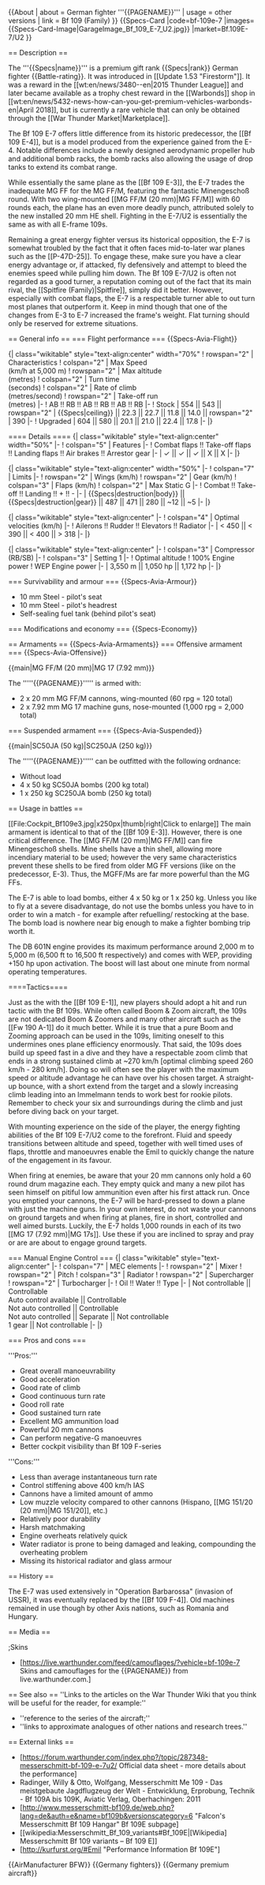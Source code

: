 {{About
| about = German fighter '''{{PAGENAME}}'''
| usage = other versions
| link = Bf 109 (Family)
}}
{{Specs-Card
|code=bf-109e-7
|images={{Specs-Card-Image|GarageImage_Bf_109_E-7_U2.jpg}}
|market=Bf.109E-7/U2
}}

== Description ==

<!-- ''In the description, the first part should be about the history of and the creation and combat usage of the aircraft, as well as its key features. In the second part, tell the reader about the aircraft in the game. Insert a screenshot of the vehicle, so that if the novice player does not remember the vehicle by name, he will immediately understand what kind of vehicle the article is talking about.'' -->

The '''{{Specs|name}}''' is a premium gift rank {{Specs|rank}} German fighter {{Battle-rating}}. It was introduced in [[Update 1.53 "Firestorm"]]. It was a reward in the [[wt:en/news/3480--en|2015 Thunder League]] and later became available as a trophy chest reward in the [[Warbonds]] shop in [[wt:en/news/5432-news-how-can-you-get-premium-vehicles-warbonds-en|April 2018]], but is currently a rare vehicle that can only be obtained through the [[War Thunder Market|Marketplace]].

The Bf 109 E-7 offers little difference from its historic predecessor, the [[Bf 109 E-4]], but is a model produced from the experience gained from the E-4. Notable differences include a newly designed aerodynamic propeller hub and additional bomb racks, the bomb racks also allowing the usage of drop tanks to extend its combat range.

While essentially the same plane as the [[Bf 109 E-3]], the E-7 trades the inadequate MG FF for the MG FF/M, featuring the fantastic Minengeschoß round. With two wing-mounted [[MG FF/M (20 mm)|MG FF/M]] with 60 rounds each, the plane has an even more deadly punch, attributed solely to the new installed 20 mm HE shell. Fighting in the E-7/U2 is essentially the same as with all E-frame 109s.

Remaining a great energy fighter versus its historical opposition, the E-7 is somewhat troubled by the fact that it often faces mid-to-later war planes such as the [[P-47D-25]]. To engage these, make sure you have a clear energy advantage or, if attacked, fly defensively and attempt to bleed the enemies speed while pulling him down. The Bf 109 E-7/U2 is often not regarded as a good turner, a reputation coming out of the fact that its main rival, the [[Spitfire (Family)|Spitfire]], simply did it better. However, especially with combat flaps, the E-7 is a respectable turner able to out turn most planes that outperform it. Keep in mind though that one of the changes from E-3 to E-7 increased the frame's weight. Flat turning should only be reserved for extreme situations.

== General info ==
=== Flight performance ===
{{Specs-Avia-Flight}}

<!-- ''Describe how the aircraft behaves in the air. Speed, manoeuvrability, acceleration and allowable loads - these are the most important characteristics of the vehicle.'' -->

{| class="wikitable" style="text-align:center" width="70%"
! rowspan="2" | Characteristics
! colspan="2" | Max Speed<br>(km/h at 5,000 m)
! rowspan="2" | Max altitude<br>(metres)
! colspan="2" | Turn time<br>(seconds)
! colspan="2" | Rate of climb<br>(metres/second)
! rowspan="2" | Take-off run<br>(metres)
|-
! AB !! RB !! AB !! RB !! AB !! RB
|-
! Stock
| 554 || 543 || rowspan="2" | {{Specs|ceiling}} || 22.3 || 22.7 || 11.8 || 14.0 || rowspan="2" | 390
|-
! Upgraded
| 604 || 580 || 20.1 || 21.0 || 22.4 || 17.8
|-
|}

==== Details ====
{| class="wikitable" style="text-align:center" width="50%"
|-
! colspan="5" | Features
|-
! Combat flaps !! Take-off flaps !! Landing flaps !! Air brakes !! Arrestor gear
|-
| ✓ || ✓ || ✓ || X || X <!-- ✓ -->
|-
|}

{| class="wikitable" style="text-align:center" width="50%"
|-
! colspan="7" | Limits
|-
! rowspan="2" | Wings (km/h)
! rowspan="2" | Gear (km/h)
! colspan="3" | Flaps (km/h)
! colspan="2" | Max Static G
|-
! Combat !! Take-off !! Landing !! + !! -
|-
| {{Specs|destruction|body}} || {{Specs|destruction|gear}} || 487 || 471 || 280 || ~12 || ~5
|-
|}

{| class="wikitable" style="text-align:center"
|-
! colspan="4" | Optimal velocities (km/h)
|-
! Ailerons !! Rudder !! Elevators !! Radiator
|-
| < 450 || < 390 || < 400 || > 318
|-
|}

{| class="wikitable" style="text-align:center"
|-
! colspan="3" | Compressor (RB/SB)
|-
! colspan="3" | Setting 1
|-
! Optimal altitude
! 100% Engine power
! WEP Engine power
|-
| 3,550 m || 1,050 hp || 1,172 hp
|-
|}

=== Survivability and armour ===
{{Specs-Avia-Armour}}

<!-- ''Examine the survivability of the aircraft. Note how vulnerable the structure is and how secure the pilot is, whether the fuel tanks are armoured, etc. Describe the armour, if there is any, and also mention the vulnerability of other critical aircraft systems.'' -->

- 10 mm Steel - pilot's seat
- 10 mm Steel - pilot's headrest
- Self-sealing fuel tank (behind pilot's seat)

=== Modifications and economy ===
{{Specs-Economy}}

== Armaments ==
{{Specs-Avia-Armaments}}
=== Offensive armament ===
{{Specs-Avia-Offensive}}

<!-- ''Describe the offensive armament of the aircraft, if any. Describe how effective the cannons and machine guns are in a battle, and also what belts or drums are better to use. If there is no offensive weaponry, delete this subsection.'' -->

{{main|MG FF/M (20 mm)|MG 17 (7.92 mm)}}

The '''''{{PAGENAME}}''''' is armed with:

- 2 x 20 mm MG FF/M cannons, wing-mounted (60 rpg = 120 total)
- 2 x 7.92 mm MG 17 machine guns, nose-mounted (1,000 rpg = 2,000 total)

=== Suspended armament ===
{{Specs-Avia-Suspended}}

<!-- ''Describe the aircraft's suspended armament: additional cannons under the wings, bombs, rockets and torpedoes. This section is especially important for bombers and attackers. If there is no suspended weaponry remove this subsection.'' -->

{{main|SC50JA (50 kg)|SC250JA (250 kg)}}

The '''''{{PAGENAME}}''''' can be outfitted with the following ordnance:

- Without load
- 4 x 50 kg SC50JA bombs (200 kg total)
- 1 x 250 kg SC250JA bomb (250 kg total)

== Usage in battles ==

<!-- ''Describe the tactics of playing in the aircraft, the features of using aircraft in a team and advice on tactics. Refrain from creating a "guide" - do not impose a single point of view, but instead, give the reader food for thought. Examine the most dangerous enemies and give recommendations on fighting them. If necessary, note the specifics of the game in different modes (AB, RB, SB).'' -->

[[File:Cockpit_Bf109e3.jpg|x250px|thumb|right|Click to enlarge]]
The main armament is identical to that of the [[Bf 109 E-3]]. However, there is one critical difference. The [[MG FF/M (20 mm)|MG FF/M]] can fire Minengeschoß shells. Mine shells have a thin shell, allowing more incendiary material to be used; however the very same characteristics prevent these shells to be fired from older MG FF versions (like on the predecessor, E-3). Thus, the MGFF/Ms are far more powerful than the MG FFs.

The E-7 is able to load bombs, either 4 x 50 kg or 1 x 250 kg. Unless you like to fly at a severe disadvantage, do not use the bombs unless you have to in order to win a match - for example after refuelling/ restocking at the base. The bomb load is nowhere near big enough to make a fighter bombing trip worth it.

The DB 601N engine provides its maximum performance around 2,000 m to 5,000 m (6,500 ft to 16,500 ft respectively) and comes with WEP, providing +150 hp upon activation. The boost will last about one minute from normal operating temperatures.

====Tactics====

<!--Specific methods of play in different situations, label the methods with pros and cons (if possible) based on vehicle's performances (i.e. Me 262 playing as a fighter or anti-bomber)-->

Just as the with the [[Bf 109 E-1]], new players should adopt a hit and run tactic with the Bf 109s. While often called Boom & Zoom aircraft, the 109s are not dedicated Boom & Zoomers and many other aircraft such as the [[Fw 190 A-1]] do it much better. While it is true that a pure Boom and Zooming approach can be used in the 109s, limiting oneself to this undermines ones plane efficiency enormously. That said, the 109s does build up speed fast in a dive and they have a respectable zoom climb that ends in a strong sustained climb at ~270 km/h [optimal climbing speed 260 km/h - 280 km/h]. Doing so will often see the player with the maximum speed or altitude advantage he can have over his chosen target. A straight-up bounce, with a short extend from the target and a slowly increasing climb leading into an Immelmann tends to work best for rookie pilots. Remember to check your six and surroundings during the climb and just before diving back on your target.

With mounting experience on the side of the player, the energy fighting abilities of the Bf 109 E-7/U2 come to the forefront. Fluid and speedy transitions between altitude and speed, together with well timed uses of flaps, throttle and manoeuvres enable the Emil to quickly change the nature of the engagement in its favour.

When firing at enemies, be aware that your 20 mm cannons only hold a 60 round drum magazine each. They empty quick and many a new pilot has seen himself on pitiful low ammunition even after his first attack run. Once you emptied your cannons, the E-7 will be hard-pressed to down a plane with just the machine guns. In your own interest, do not waste your cannons on ground targets and when firing at planes, fire in short, controlled and well aimed bursts. Luckily, the E-7 holds 1,000 rounds in each of its two [[MG 17 (7.92 mm)|MG 17s]]. Use these if you are inclined to spray and pray or are are about to engage ground targets.

=== Manual Engine Control ===
{| class="wikitable" style="text-align:center"
|-
! colspan="7" | MEC elements
|-
! rowspan="2" | Mixer
! rowspan="2" | Pitch
! colspan="3" | Radiator
! rowspan="2" | Supercharger
! rowspan="2" | Turbocharger
|-
! Oil !! Water !! Type
|-
| Not controllable || Controllable<br>Auto control available || Controllable<br>Not auto controlled || Controllable<br>Not auto controlled || Separate || Not controllable<br>1 gear || Not controllable
|-
|}

=== Pros and cons ===

<!-- ''Summarise and briefly evaluate the vehicle in terms of its characteristics and combat effectiveness. Mark its pros and cons in the bulleted list. Try not to use more than 6 points for each of the characteristics. Avoid using categorical definitions such as "bad", "good" and the like - use substitutions with softer forms such as "inadequate" and "effective".'' -->

'''Pros:'''

- Great overall manoeuvrability
- Good acceleration
- Good rate of climb
- Good continuous turn rate
- Good roll rate
- Good sustained turn rate
- Excellent MG ammunition load
- Powerful 20 mm cannons
- Can perform negative-G manoeuvres
- Better cockpit visibility than Bf 109 F-series

'''Cons:'''

- Less than average instantaneous turn rate
- Control stiffening above 400 km/h IAS
- Cannons have a limited amount of ammo
- Low muzzle velocity compared to other cannons (Hispano, [[MG 151/20 (20 mm)|MG 151/20]], etc.)
- Relatively poor durability
- Harsh matchmaking
- Engine overheats relatively quick
- Water radiator is prone to being damaged and leaking, compounding the overheating problem
- Missing its historical radiator and glass armour

== History ==

<!-- ''Describe the history of the creation and combat usage of the aircraft in more detail than in the introduction. If the historical reference turns out to be too long, take it to a separate article, taking a link to the article about the vehicle and adding a block "/History" (example: <nowiki>https://wiki.warthunder.com/(Vehicle-name)/History</nowiki>) and add a link to it here using the <code>main</code> template. Be sure to reference text and sources by using <code><nowiki><ref></ref></nowiki></code>, as well as adding them at the end of the article with <code><nowiki><references /></nowiki></code>. This section may also include the vehicle's dev blog entry (if applicable) and the in-game encyclopedia description (under <code><nowiki>=== In-game description ===</nowiki></code>, also if applicable).'' -->

The E-7 was used extensively in "Operation Barbarossa" (invasion of USSR), it was eventually replaced by the [[Bf 109 F-4]]. Old machines remained in use though by other Axis nations, such as Romania and Hungary.

== Media ==

<!-- ''Excellent additions to the article would be video guides, screenshots from the game, and photos.'' -->

;Skins

- [https://live.warthunder.com/feed/camouflages/?vehicle=bf-109e-7 Skins and camouflages for the {{PAGENAME}} from live.warthunder.com.]

== See also ==
''Links to the articles on the War Thunder Wiki that you think will be useful for the reader, for example:''

- ''reference to the series of the aircraft;''
- ''links to approximate analogues of other nations and research trees.''

== External links ==

<!--''Paste links to sources and external resources, such as:''
* ''topic on the official game forum;''
* ''other literature.''-->

- [https://forum.warthunder.com/index.php?/topic/287348-messerschmitt-bf-109-e-7u2/ Official data sheet - more details about the performance]
- Radinger, Willy & Otto, Wolfgang, Messerschmitt Me 109 - Das meistgebaute Jagdflugzeug der Welt - Entwicklung, Erprobung, Technik - Bf 109A bis 109K, Aviatic Verlag, Oberhachingen: 2011
- [http://www.messerschmitt-bf109.de/web.php?lang=de&auth=e&name=bf109b&versionscategory=6 "Falcon's Messerschmitt Bf 109 Hangar" Bf 109E subpage]
- [[wikipedia:Messerschmitt_Bf_109_variants#Bf_109E|[Wikipedia] Messerschmitt Bf 109 variants &ndash; Bf 109 E]]
- [http://kurfurst.org/#Emil "Performance Information Bf 109E"]

{{AirManufacturer BFW}}
{{Germany fighters}}
{{Germany premium aircraft}}
